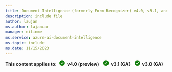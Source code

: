 ```yaml
---
title: Document Intelligence (formerly Form Recognizer) v4.0, v3.1, and v3.0 content
description: include file
author: laujan
ms.author: lajanuar
manager: nitinme
ms.service: azure-ai-document-intelligence
ms.topic: include
ms.date: 11/15/2023
---
```


**This content applies to:**![checkmark](../media/yes-icon.png) **v4.0 (preview)** ![checkmark](../media/yes-icon.png) **v3.1 (GA)** ![checkmark](../media/yes-icon.png) **v3.0 (GA)**
